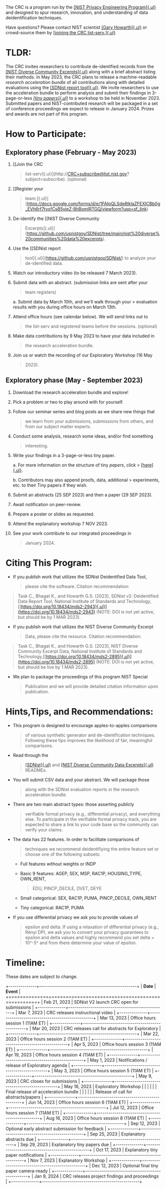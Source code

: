 <script src="https://pages.nist.gov/nist-header-footer/js/jquery-1.9.0.min.js" type="text/javascript" defer="defer"></script>
<script src="https://pages.nist.gov/nist-header-footer/js/nist-header-footer.js" type="text/javascript" defer="defer"></script>

<link rel="stylesheet" href="https://pages.nist.gov/nist-header-footer/css/nist-combined.css">
<link rel="stylesheet" href="https://pages.nist.gov/privacy_collaborative_research_cycle/static/css/NISTStyle.css">

<link rel="stylesheet" href="https://pages.nist.gov/privacy_collaborative_research_cycle/static/css/NISTPages.css">

<meta http-equiv="Content-Type" content="text/html; charset=UTF-8" />


The CRC is a program run by the [[NIST Privacy Engineering
Program]{.ul}](https://www.nist.gov/itl/applied-cybersecurity/privacy-engineering)
and designed to spur research, innovation, and understanding of data
deidentification techniques.

Have questions? Please contact NIST scientist [[Gary
Howarth]{.ul}](mailto:gary.howarth@nist.gov?subject=%5BCRC%5D) or
crowd-source them by [[joining the CRC
list-serv.]{.ul}](http://CRC+subscribe@list.nist.gov?subject=subscribe)

TLDR: 
=====

The CRC invites researchers to contribute de-identified records from the
[[NIST Diverse Community
Excerpts]{.ul}](https://github.com/usnistgov/SDNist/tree/main/nist%20diverse%20communities%20data%20excerpts)
along with a brief abstract listing their methods. In May 2023, the CRC
plans to release a machine-readable *research acceleration bundle* of
all contributions along with detailed evaluations using the [[SDNist
report tool]{.ul}](https://github.com/usnistgov/SDNist/). We invite
researchers to use the acceleration bundle to perform analysis and
submit their findings in 3-page-or-less *[[tiny
papers]{.ul}](https://iclr.cc/Conferences/2023/CallForTinyPapers)* to a
workshop to be held in November 2023. Submitted papers and
NIST-contributed research will be packaged in a set of conference
proceedings we expect to release in January 2024. Prizes and awards are
not part of this program.

How to Participate: 
===================

Exploratory phase (February - May 2023)
---------------------------------------

1.  [[Join the CRC
    > list-serv]{.ul}](http://CRC+subscribe@list.nist.gov?subject=subscribe).
    > (optional)

2.  [[Register your
    > team.]{.ul}](https://docs.google.com/forms/d/e/1FAIpQLSde8IklaZFEXlCBb0g_EVh6rf7tyxfCsB5yieZ-8hBomlRTGQ/viewform?usp=sf_link)

3.  De-identify the [[NIST Diverse Community
    > Excerpts]{.ul}](https://github.com/usnistgov/SDNist/tree/main/nist%20diverse%20communities%20data%20excerpts).

4.  Use the [[SDNist report
    > tool]{.ul}](https://github.com/usnistgov/SDNist/) to analyze your
    > de-identified data.

5.  Watch our introductory video (to be released 7 March 2023).

6.  Submit data with an abstract. (submission links are sent after your
    > team registers)

    a.  Submit data by March 10th, and we'll walk through your
        > evaluation results with you during office hours on March 13th.

7.  Attend office hours (see calendar below). We will send links out to
    > the list-serv and registered teams before the sessions. (optional)

8.  Make data contributions by 9 May 2023 to have your data included in
    > the research acceleration bundle.

9.  Join us or watch the recording of our Exploratory Workshop (16 May
    > 2023).

Exploratory phase (May - September 2023)
----------------------------------------

1.  Download the research acceleration bundle and explore!

2.  Pick a problem or two to play around with for yourself.

3.  Follow our seminar series and blog posts as we share new things that
    > we learn from your submissions, submissions from others, and from
    > our subject matter experts.

4.  Conduct some analysis, research some ideas, and/or find something
    > interesting.

5.  Write your findings in a 3-page-or-less tiny paper.

    a.  For more information on the structure of tiny *papers*, click
        > [[here]{.ul}](https://iclr.cc/Conferences/2023/CallForTinyPapers).

    b.  Contributors may also append proofs, data, additional
        > experiments, etc. to their Tiny papers if they wish.

6.  Submit an abstracts (25 SEP 2023) and then a paper (29 SEP 2023).

7.  Await notification on peer-review.

8.  Prepare a poster or slides as requested.

9.  Attend the explanatory workshop 7 NOV 2023.

10. See your work contribute to our integrated proceedings in
    > January 2024.

Citing This Program:
====================

-   If you publish work that utilizes the SDNist Deidentified Data Tool,
    > please cite the software. Citation recommendation:

> Task C., Bhagat K., and Howarth G.S. (2023), SDNist v2: Deidentified
> Data Report Tool, National Institute of Standards and Technology,
> [[https://doi.org/10.18434/mds2-2943]{.ul}](https://doi.org/10.18434/mds2-2943)
> (NOTE: DOI is not yet active, but should be by 1 MAR 2023).

-   If you publish work that utilizes the NIST Diverse Community Excerpt
    > Data, please cite the resource. Citation recommendation:

> Task C., Bhagat K., and Howarth G.S. (2023), NIST Diverse Community
> Excerpt Data, National Institute of Standards and
> Technology,[[https://doi.org/10.18434/mds2-2895]{.ul}](https://doi.org/10.18434/mds2-2895)
> (NOTE: DOI is not yet active, but should be live by 1 MAR 2023).

-   We plan to package the proceedings of this program NIST Special
    > Publication and we will provide detailed citation information upon
    > publication.

Hints,Tips, and Recommendations: 
================================

-   This program is designed to encourage apples-to-apples comparisons
    > of various synthetic generator and de-identification techniques.
    > Following these tips improves the likelihood of fair, meaningful
    > comparisons.

-   Read through the
    > [[SDNist]{.ul}](https://github.com/usnistgov/SDNist) and [[NIST
    > Diverse Community Data
    > Excerpts]{.ul}](https://github.com/usnistgov/SDNist/tree/main/nist%20diverse%20communities%20data%20excerpts)
    > READMEs.

-   You will submit CSV data and your abstract. We will package those
    > along with the SDNist evaluation reports in the research
    > acceleration bundle.

-   There are two main abstract types: those asserting publicly
    > verifiable formal privacy (e.g., differential privacy), and
    > everything else. To participate in the verifiable formal privacy
    > track, you are expected to share a link to your code base so the
    > community can verify your claims.

-   The data has 22 features. In order to facilitate comparisons of
    > techniques we recommend deidentifiying the entire feature set or
    > choose one of the following subsets:

    -   Full features without weights or INDP

    -   Basic 9 features: AGEP, SEX, MSP, RAC1P, HOUSING_TYPE, OWN_RENT,
        > EDU, PINCP_DECILE, DVET, DEYE

    -   Small categorical: SEX, RAC1P, PUMA, PINCP_DECILE, OWN_RENT

    -   Tiny categorical: RAC1P, PUMA

-   If you use differential privacy we ask you to provide values of
    > epsilon and delta. If using a relaxation of differential privacy
    > (e.g., Rényi DP), we ask you to convert your privacy guarantees to
    > epsilon and delta values and highly recommend you set delta =
    > 10^-5^ and from there determine your value of epsilon.

Timeline:
=========

These dates are subject to change.

+--------------+-------------------------------------------------+
| **Date**     | **Event**                                       |
+==============+=================================================+
| Feb 21, 2023 | SDNist V2 launch CRC open for submissions       |
+--------------+-------------------------------------------------+
| Mar 7, 2023  | CRC releases instructional video                |
+--------------+-------------------------------------------------+
| Mar 13, 2023 | Office hours session 1 (11AM ET)                |
+--------------+-------------------------------------------------+
| Mar 20, 2023 | CRC releases call for abstracts for Exploratory |
+--------------+-------------------------------------------------+
| Mar 22, 2023 | Office hours session 2 (11AM ET)                |
+--------------+-------------------------------------------------+
| Apr 5, 2023  | Office hours session 3 (11AM ET)                |
+--------------+-------------------------------------------------+
| Apr 19, 2023 | Office hours session 4 (11AM ET)                |
+--------------+-------------------------------------------------+
| May 1, 2023  | Notifications / release of Exploratory agenda   |
+--------------+-------------------------------------------------+
| May 3, 2023  | Office hours session 5 (11AM ET)                |
+--------------+-------------------------------------------------+
| May 9, 2023  | CRC closes for submissions                      |
+--------------+-------------------------------------------------+
| May 16, 2023 | Exploratory Workshop                            |
|              |                                                 |
|              | Final release of acceleration bundle            |
|              |                                                 |
|              | Release of call for abstracts/papers            |
+--------------+-------------------------------------------------+
| Jun 14, 2023 | Office hours session 6 (11AM ET)                |
+--------------+-------------------------------------------------+
| Jul 12, 2023 | Office hours session 7 (11AM ET)                |
+--------------+-------------------------------------------------+
| Aug 16, 2023 | Office hours session 8 (11AM ET)                |
+--------------+-------------------------------------------------+
| Sep 12, 2023 | Optional early abstract submission for feedback |
+--------------+-------------------------------------------------+
| Sep 25, 2023 | Explanatory abstracts due                       |
+--------------+-------------------------------------------------+
| Sep 29, 2023 | Explanatory tiny papers due                     |
+--------------+-------------------------------------------------+
| Oct 17, 2023 | Explanatory tiny paper notifications            |
+--------------+-------------------------------------------------+
| Nov 7, 2023  | Explanatory Workshop                            |
+--------------+-------------------------------------------------+
| Dec 12, 2023 | Optional final tiny paper camera-ready          |
+--------------+-------------------------------------------------+
| Jan 9, 2024  | CRC releases project findings and proceedings   |
+--------------+-------------------------------------------------+

